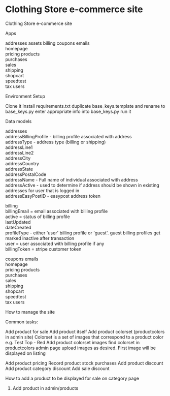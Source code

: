 # Clothing Store e-commerce site
Clothing Store e-commerce site

Apps

addresses
assets
billing
coupons	
emails	
homepage	
pricing	
products	
purchases	
sales	
shipping	
shopcart	
speedtest	
tax	
users	

Environment Setup

Clone it
Install requirements.txt
duplicate base_keys.template and rename to base_keys.py
enter appropriate info into base_keys.py
run it

Data models

addresses  
    addressBillingProfile - billing profile associated with address  
    addressType - address type (billing or shipping)  
    addressLine1  
    addressLine2  
    addressCity  
    addressCountry  
    addressState  
    addressPostalCode  
    addressName - Full name of individual associated with address  
    addressActive - used to determine if address should be shown in existing addresses for user that is logged in  
    addressEasyPostID - easypost address token  

billing  
    billingEmail = email associated with billing profile  
    active = status of billing profile  
    lastUpdated  
    dateCreated  
    profileType - either 'user' billing profile or 'guest'. guest billing profiles get marked inactive after transaction  
    user = user associated with billing profile if any  
    billingToken = stripe customer token  
    
coupons
emails	
homepage	
pricing	
products	
purchases	
sales	
shipping	
shopcart	
speedtest	
tax	
users	


How to manage the site

Common tasks:

Add product for sale
  Add product itself
  Add product colorset (productcolors in admin site)
    Colorset is a set of images that correspond to a product color
    e.g. Test Top - Red
    Add product colorset images
      find colorset in productcolors admin page
      upload images as desired. First image will be displayed on listing
  
  Add product pricing
  Record product stock purchases
  Add product discount
  Add product category discount
  Add sale discount


How to add a product to be displayed for sale on category page

1. Add product in admin/products


